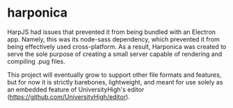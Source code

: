 # harponica
HarpJS had issues that prevented it from being bundled with an Electron app. Namely, this was its node-sass dependency, which prevented it from being effectively used cross-platform. As a result, Harponica was created to serve the sole purpose of creating a small server capable of rendering and compiling .pug files. 

This project will eventually grow to support other file formats and features, but for now it is strictly barebones, lightweight, and meant for use solely as an embedded feature of UniversityHigh's editor (https://github.com/UniversityHigh/editor).
